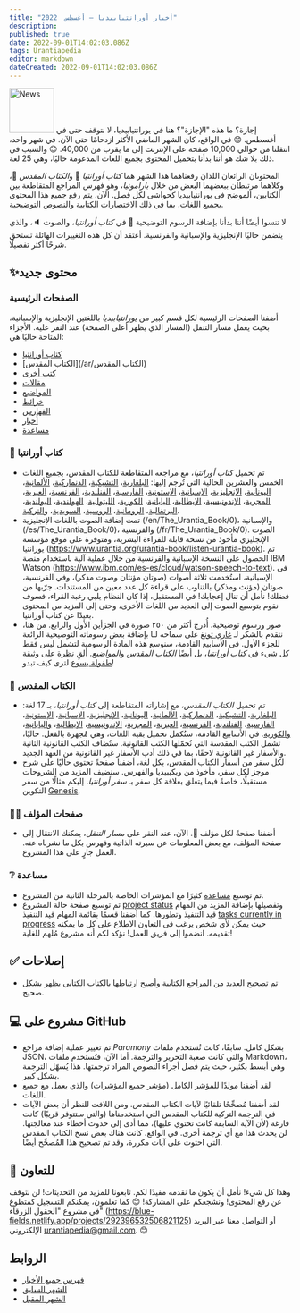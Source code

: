 ```yaml
---
title: "أخبار أورانتيابيديا — أغسطس  2022"
description: 
published: true
date: 2022-09-01T14:02:03.086Z
tags: Urantiapedia
editor: markdown
dateCreated: 2022-09-01T14:02:03.086Z
---
```


<img src="/_assets/svg/icon-news.svg" alt="News" style="width: 80px;"> إجازة؟ ما هذه "الإجازة"؟ هنا في يورانتيابيديا، لا نتوقف حتى في أغسطس. 😊 في الواقع، كان الشهر الماضي الأكثر ازدحامًا حتى الآن. في شهر واحد، انتقلنا من حوالي 10,000 صفحة على الإنترنت إلى ما يقرب من 40,000. 😊 والسبب في ذلك بلا شك هو أننا بدأنا بتحميل المحتوى بجميع اللغات المدعومة حاليًا، وهي 25 لغة.

المحتوىان الرائعان اللذان رفعناهما هذا الشهر هما *كتاب أورانتيا* :blue_book: و*الكتاب المقدس* :closed_book:، وكلاهما مرتبطان ببعضهما البعض من خلال *بارامونيا*، وهو فهرس المراجع المتقاطعة بين الكتابين، الموضح في يورانتيابيديا كحواشي لكل فصل. الآن، يتم رفع جميع هذا المحتوى بجميع اللغات، بما في ذلك الاختصارات الكتابية والنصوص التوضيحية.

لا تنسوا أيضًا أننا بدأنا بإضافة الرسوم التوضيحية :sunrise_over_mountains: في *كتاب أورانتيا*، والصوت :speaker:، والذي يتضمن حاليًا الإنجليزية والإسبانية والفرنسية. أعتقد أن كل هذه التغييرات الهائلة تستحق شرحًا أكثر تفصيلًا.

## :sparkles:محتوى جديد


### الصفحات الرئيسية

أضفنا الصفحات الرئيسية لكل قسم كبير من *يورانتيابيديا* باللغتين الإنجليزية والإسبانية، بحيث يعمل مسار التنقل (المسار الذي يظهر أعلى الصفحة) عند النقر عليه. الأجزاء المتاحة حاليًا هي:
  - [كتاب أورانتيا](/ar/كتاب_أورانشيا)
  - [الكتاب المقدس](/ar/الكتاب المقدس)
  - [كتب أخرى](/ar/book)
  - [مقالات](/ar/article)
  - [المواضيع](/ar/topic)
  - [خرائط](/ar/map)
  - [الفهارس](/ar/index)
  - [أخبار](/ar/news)
  - [مساعدة](/ar/مساعدة)

### :blue_book: كتاب أورانتيا

- تم تحميل *كتاب أورانتيا*، مع مراجعه المتقاطعة للكتاب المقدس، بجميع اللغات الخمس والعشرين الحالية التي تُرجم إليها: [البلغارية](/bg/The_Urantia_Book)، [التشيكية](/cs/The_Urantia_Book)، [الدنماركية](/da/The_Urantia_Book)، [الألمانية](/de/The_Urantia_Book)، [اليونانية](/el/The_Urantia_Book)، [الإنجليزية](/en/The_Urantia_Book)، [الإسبانية](/es/The_Urantia_Book)، [الإستونية](/et/The_Urantia_Book)، [الفارسية](/fa/The_Urantia_Book)، [الفنلندية](/fi/The_Urantia_Book)، [الفرنسية](/fr/The_Urantia_Book)، [العبرية](/he/The_Urantia_Book)، [المجرية](/hu/The_Urantia_Book)، [الإندونيسية](/id/The_Urantia_Book)، [الإيطالية](/it/The_Urantia_Book)، [اليابانية](/ja/The_Urantia_Book)، [الكورية](/ko/The_Urantia_Book)، [الليتوانية](/lt/The_Urantia_Book)، [الهولندية](/nl/The_Urantia_Book)، [البولندية](/pl/The_Urantia_Book)، [البرتغالية](/pt/The_Urantia_Book)، [الرومانية](/ro/The_Urantia_Book)، [الروسية](/ru/The_Urantia_Book)، [السويدية](/sv/The_Urantia_Book)، و[التركية](/tr/The_Urantia_Book).
- تمت إضافة الصوت باللغات الإنجليزية (/en/The_Urantia_Book/0)، والإسبانية (/es/The_Urantia_Book/0)، والفرنسية (/fr/The_Urantia_Book/0). الصوت الإنجليزي مأخوذ من نسخة قابلة للقراءة البشرية، ومتوفرة على موقع مؤسسة يورانتيا (https://www.urantia.org/urantia-book/listen-urantia-book). تم الحصول على النسخة الإسبانية والفرنسية من خلال عملية آلية باستخدام منصة IBM Watson (https://www.ibm.com/es-es/cloud/watson-speech-to-text). في الإسبانية، استُخدمت ثلاثة أصوات (صوتان مؤنثان وصوت مذكر)، وفي الفرنسية، صوتان (مؤنث ومذكر) بالتناوب على قراءة كل عدد معين من المستندات. جرّبها من فضلك! نأمل أن تنال إعجابك! في المستقبل، إذا كان النظام يلبي رغبة القراء، فسوف نقوم بتوسيع الصوت إلى العديد من اللغات الأخرى، وحتى إلى المزيد من المحتوى بعيدًا عن كتاب أورانتيا.
- صور ورسوم توضيحية. أُدرج أكثر من ٢٥٠ صورة في الجزأين الأول والرابع. من هنا، نتقدم بالشكر لـ [غاري تونغ](https://visionafar.com/) على سماحه لنا بإضافة بعض رسوماته التوضيحية الرائعة للجزء الأول. في الأسابيع القادمة، سنوسع هذه المادة الرسومية لتشمل ليس فقط كل شيء في *كتاب أورانتيا*، بل أيضًا *الكتاب المقدس* و*المواضيع*. ألقِ نظرة على [وثيقة طفولة يسوع](/en/The_Urantia_Book/123) لترى كيف تبدو!

### :closed_book: الكتاب المقدس

- تم تحميل *الكتاب المقدس*، مع إشاراته المتقاطعة إلى *كتاب أورانتيا*، بـ 17 لغة: [البلغارية](/bg/index/bible)، [التشيكية](/cs/index/bible)، [الدنماركية](/da/index/bible)، [الألمانية](/de/index/bible)، [اليونانية](/el/index/bible)، [الإنجليزية](/en/index/bible)، [الإسبانية](/es/index/bible)، [الإستونية](/et/index/bible)، [الفارسية](/fa/index/bible)، [الفنلندية](/fi/index/bible)، [الفرنسية](/fr/index/bible)، [العبرية](/he/index/bible)، [المجرية](/hu/index/bible)، [الإندونيسية](/id/index/bible)، [الإيطالية](/it/index/bible)، [واليابانية](/ja/index/bible)، [والكورية](/ko/index/bible). في الأسابيع القادمة، سنُكمل تحميل بقية اللغات، وهي مُجهزة بالفعل. حاليًا، تشمل الكتب المقدسة التي نُحمّلها الكتب القانونية. ستُضاف الكتب القانونية الثانية والأسفار غير القانونية لاحقًا، بما في ذلك أدب الأسفار غير القانونية من العهد الجديد.
- لكل سفر من أسفار الكتاب المقدس، بكل لغة، أضفنا صفحةً تحتوي حاليًا على شرح موجز لكل سفر، مأخوذ من ويكيبيديا والفهرس. سنضيف المزيد من الشروحات مستقبلًا، خاصةً فيما يتعلق بعلاقة كل سفر بـ *سفر أورانتيا*. إليكم مثالًا من سفر التكوين [Genesis](/en/Bible/Genesis).

### :woman_technologist: صفحات المؤلف

- أضفنا صفحةً لكل مؤلف :older_man:. الآن، عند النقر على *مسار التنقل*، يمكنك الانتقال إلى صفحة المؤلف، مع بعض المعلومات عن سيرته الذاتية وفهرس بكل ما نشرناه عنه. العمل جارٍ على هذا المشروع.

### :grey_question: مساعدة

- تم توسيع [مساعدة](/ar/help) كثيرًا مع المؤشرات الخاصة بالمرحلة الثانية من المشروع.
- تم توسيع صفحة حالة المشروع [project status](/ar/help/status) وتفصيلها بإضافة المزيد من المهام قيد التنفيذ وتطورها. كما أضفنا قسمًا بقائمة المهام قيد التنفيذ [tasks currently in progress](/ar/help/status#planned-tasks) حيث يمكن لأي شخص يرغب في التعاون الاطلاع على كل ما يمكنه تقديمه. انضموا إلى فريق العمل! نؤكد لكم أنه مشروع مُلهم للغاية!

## :white_check_mark: إصلاحات

- تم تصحيح العديد من المراجع الكتابية وأصبح ارتباطها بالكتاب الكتابي يظهر بشكل صحيح.

## :computer: مشروع على GitHub

- تم تغيير عملية إضافة مراجع *Paramony* بشكل كامل. سابقًا، كانت تُستخدم ملفات JSON، والتي كانت صعبة التحرير والترجمة. أما الآن، فتُستخدم ملفات Markdown، وهي أبسط بكثير، حيث يتم فصل أجزاء النصوص المراد ترجمتها. هذا يُسهّل الترجمة بشكل كبير.
- لقد أضفنا مولدًا للمؤشر الكامل (مؤشر جميع المؤشرات) والذي يعمل مع جميع اللغات.
- لقد أضفنا مُصحِّحًا تلقائيًا لآيات الكتاب المقدس. ومن اللافت للنظر أن بعض الآيات في الترجمة التركية للكتاب المقدس التي استخدمناها (والتي ستتوفر قريبًا) كانت فارغة (لأن الآية السابقة كانت تحتوي عليها)، مما أدى إلى حدوث أخطاء عند معالجتها. لن يحدث هذا مع أي ترجمة أخرى. في الواقع، كانت هناك بعض نسخ الكتاب المقدس التي احتوت على آيات مكررة، وقد تم تصحيح هذا المُصحِّح أيضًا.

## :blue_heart: للتعاون

وهذا كل شيء! نأمل أن يكون ما نقدمه مفيدًا لكم. تابعونا للمزيد من التحديثات! لن نتوقف عن رفع المحتوى! ونشجعكم على المشاركة! 😊 كما تعلمون، يمكنكم التسجيل كمتطوع في مشروع "الحقول الزرقاء" (https://blue-fields.netlify.app/projects/292396532506821125) أو التواصل معنا عبر البريد الإلكتروني urantiapedia@gmail.com. 😊

## الروابط

- [فهرس جميع الأخبار](/ar/news)
- [الشهر السابق](/ar/news/2022/07)
- [الشهر المقبل](/ar/news/2022/09)